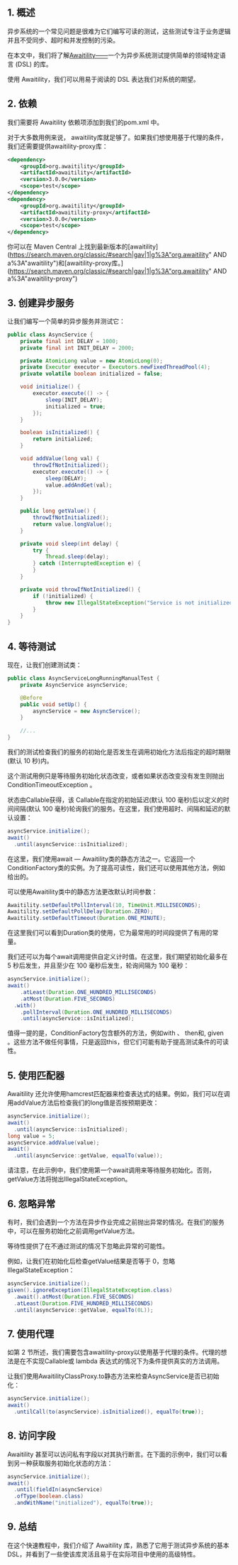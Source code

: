## 1. 概述

异步系统的一个常见问题是很难为它们编写可读的测试，这些测试专注于业务逻辑并且不受同步、超时和并发控制的污染。

在本文中，我们将了解[Awaitility——](http://www.awaitility.org/)一个为异步系统测试提供简单的领域特定语言 (DSL) 的库。

使用 Awaitility，我们可以用易于阅读的 DSL 表达我们对系统的期望。

## 2. 依赖

我们需要将 Awaitility 依赖项添加到我们的pom.xml 中。

对于大多数用例来说， awaitility库就足够了。如果我们想使用基于代理的条件，我们还需要提供awaitility-proxy库：

```xml
<dependency>
    <groupId>org.awaitility</groupId>
    <artifactId>awaitility</artifactId>
    <version>3.0.0</version>
    <scope>test</scope>
</dependency>
<dependency>
    <groupId>org.awaitility</groupId>
    <artifactId>awaitility-proxy</artifactId>
    <version>3.0.0</version>
    <scope>test</scope>
</dependency>
```

你可以在 Maven Central 上找到最新版本的[awaitility](https://search.maven.org/classic/#search|gav|1|g%3A"org.awaitility" AND a%3A"awaitility")和[awaitility-proxy库。](https://search.maven.org/classic/#search|gav|1|g%3A"org.awaitility" AND a%3A"awaitility-proxy")

## 3. 创建异步服务

让我们编写一个简单的异步服务并测试它：

```java
public class AsyncService {
    private final int DELAY = 1000;
    private final int INIT_DELAY = 2000;

    private AtomicLong value = new AtomicLong(0);
    private Executor executor = Executors.newFixedThreadPool(4);
    private volatile boolean initialized = false;

    void initialize() {
        executor.execute(() -> {
            sleep(INIT_DELAY);
            initialized = true;
        });
    }

    boolean isInitialized() {
        return initialized;
    }

    void addValue(long val) {
        throwIfNotInitialized();
        executor.execute(() -> {
            sleep(DELAY);
            value.addAndGet(val);
        });
    }

    public long getValue() {
        throwIfNotInitialized();
        return value.longValue();
    }

    private void sleep(int delay) {
        try {
            Thread.sleep(delay);
        } catch (InterruptedException e) {
        }
    }

    private void throwIfNotInitialized() {
        if (!initialized) {
            throw new IllegalStateException("Service is not initialized");
        }
    }
}
```

## 4. 等待测试

现在，让我们创建测试类：

```java
public class AsyncServiceLongRunningManualTest {
    private AsyncService asyncService;

    @Before
    public void setUp() {
        asyncService = new AsyncService();
    }
    
    //...
}
```

我们的测试检查我们的服务的初始化是否发生在调用初始化方法后指定的超时期限(默认 10 秒)内。

这个测试用例只是等待服务初始化状态改变，或者如果状态改变没有发生则抛出ConditionTimeoutException 。

状态由Callable获得，该 Callable在指定的初始延迟(默认 100 毫秒)后以定义的时间间隔(默认 100 毫秒)轮询我们的服务。在这里，我们使用超时、间隔和延迟的默认设置：

```java
asyncService.initialize();
await()
  .until(asyncService::isInitialized);
```

在这里，我们使用await — Awaitility类的静态方法之一。它返回一个ConditionFactory类的实例。为了提高可读性，我们还可以使用其他方法，例如给出的。

可以使用Awaitility类中的静态方法更改默认时间参数：

```java
Awaitility.setDefaultPollInterval(10, TimeUnit.MILLISECONDS);
Awaitility.setDefaultPollDelay(Duration.ZERO);
Awaitility.setDefaultTimeout(Duration.ONE_MINUTE);
```

在这里我们可以看到Duration类的使用，它为最常用的时间段提供了有用的常量。

我们还可以为每个await调用提供自定义计时值。在这里，我们期望初始化最多在 5 秒后发生，并且至少在 100 毫秒后发生，轮询间隔为 100 毫秒：

```java
asyncService.initialize();
await()
    .atLeast(Duration.ONE_HUNDRED_MILLISECONDS)
    .atMost(Duration.FIVE_SECONDS)
  .with()
    .pollInterval(Duration.ONE_HUNDRED_MILLISECONDS)
    .until(asyncService::isInitialized);
```

值得一提的是，ConditionFactory包含额外的方法，例如with 、 then和, given 。这些方法不做任何事情，只是返回this，但它们可能有助于提高测试条件的可读性。

## 5. 使用匹配器

Awaitility 还允许使用hamcrest匹配器来检查表达式的结果。例如，我们可以在调用addValue方法后检查我们的long值是否按预期更改：

```java
asyncService.initialize();
await()
  .until(asyncService::isInitialized);
long value = 5;
asyncService.addValue(value);
await()
  .until(asyncService::getValue, equalTo(value));
```

请注意，在此示例中，我们使用第一个await调用来等待服务初始化。否则，getValue方法将抛出IllegalStateException。

## 6. 忽略异常

有时，我们会遇到一个方法在异步作业完成之前抛出异常的情况。在我们的服务中，可以在服务初始化之前调用getValue方法。

等待性提供了在不通过测试的情况下忽略此异常的可能性。

例如，让我们在初始化后检查getValue结果是否等于 0，忽略IllegalStateException：

```java
asyncService.initialize();
given().ignoreException(IllegalStateException.class)
  .await().atMost(Duration.FIVE_SECONDS)
  .atLeast(Duration.FIVE_HUNDRED_MILLISECONDS)
  .until(asyncService::getValue, equalTo(0L));
```

## 7. 使用代理

如第 2 节所述，我们需要包含awaitility-proxy以使用基于代理的条件。代理的想法是在不实现Callable或 lambda 表达式的情况下为条件提供真实的方法调用。

让我们使用AwaitilityClassProxy.to静态方法来检查AsyncService是否已初始化：

```java
asyncService.initialize();
await()
  .untilCall(to(asyncService).isInitialized(), equalTo(true));
```

## 8. 访问字段

Awaitility 甚至可以访问私有字段以对其执行断言。在下面的示例中，我们可以看到另一种获取服务初始化状态的方法：

```java
asyncService.initialize();
await()
  .until(fieldIn(asyncService)
  .ofType(boolean.class)
  .andWithName("initialized"), equalTo(true));
```

## 9. 总结

在这个快速教程中，我们介绍了 Awaitility 库，熟悉了它用于测试异步系统的基本 DSL，并看到了一些使该库灵活且易于在实际项目中使用的高级特性。